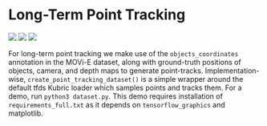 # Long-Term Point Tracking
![](images/frame_3.png)
![](images/frame_7.png)
![](images/frame_15.png)

For long-term point tracking we make use of the `objects_coordinates` annotation in the MOVi-E dataset, along with ground-truth positions of objects, camera, and depth maps to generate point-tracks.  Implementation-wise, `create_point_tracking_dataset()` is a simple wrapper around the default tfds Kubric loader which samples points and tracks them.  For a demo, run `python3 dataset.py`. This demo requires installation of `requirements_full.txt` as it depends on `tensorflow_graphics` and matplotlib.

